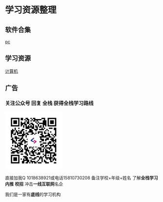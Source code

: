 # 学习资源整理

## 软件合集

[pc ][pc]

[pc]: Software/pc.md



## 学习资源

[计算机][计算机]

[计算机]: learn_sources/computer_science.md	"计算机"

## 广告

### 关注公众号 回复 全栈 获得全栈学习路线

<img src="img\qrcode_for_qcby.png" style="zoom: 67%;" />

直接加我Q 1018638921或电话15810730208 备注学校+年级+姓名 了解**全栈学习** **内推** **校招** 冲击**一线互联网**名企

我们是一家有**底线**的学习机构